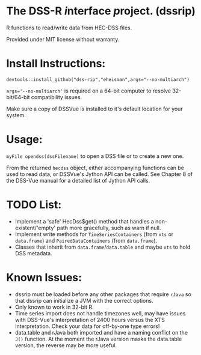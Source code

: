 The DSS-R *i*nterface *p*roject. (dssrip)
=========================================

R functions to read/write data from HEC-DSS files.

Provided under MIT license without warranty.

Install Instructions:
=====================
```
devtools::install_github("dss-rip","eheisman",args="--no-multiarch")
```

```args='--no-multiarch'``` is required on a 64-bit computer to resolve 32-bit/64-bit compatibility issues.

Make sure a copy of DSSVue is installed to it's default location for your system.

Usage:
======
```myFile opendss(dssFilename)``` to open a DSS file or to create a new one.  

From the returned ```hecdss``` object, either accompanying functions can be used to read data, or DSSVue's Jython API can be called.  See Chapter 8 of the DSS-Vue manual for a detailed list of Jython API calls.

TODO List:
==========
- Implement a 'safe' HecDss$get() method that handles a non-existent/'empty' path more gracefully, such as warn if null.
- Implement write methods for ```TimeSeriesContainers``` (from ```xts``` or ```data.frame```) and ```PairedDataContainers``` (from ```data.frame```).
- Classes that inherit from ```data.frame```/```data.table``` and maybe ```xts``` to hold DSS metadata.

Known Issues:
=============
- dssrip must be loaded before any other packages that require ```rJava``` so that dssrip can initialize a JVM with the correct options.
- Only known to work in 32-bit R.
- Time series import does not handle timezones well, may have issues with DSS-Vue's interpretation of 2400 hours versus the XTS interpretation.  Check your data for off-by-one type errors!
- data.table and rJava both imported and have a naming conflict on the ```J()``` function.  At the moment the rJava version masks the data.table version, the reverse may be more useful.